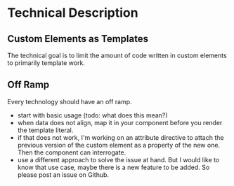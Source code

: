 # Technical Description

## Custom Elements as Templates

The technical goal is to limit the amount of code written in 
custom elements to primarily template work.


## Off Ramp
Every technology should have an off ramp.

- start with basic usage (todo: what does this mean?)
- when data does not align, map it in your component before you render the template literal.
- if that does not work, I'm working on an attribute directive to attach the previous version of the custom element as a property of the new one. Then the component can interrogate.
- use a different approach to solve the issue at hand. But I would like to know that use case, maybe there is a new feature to be added. So please post an issue on Github.


